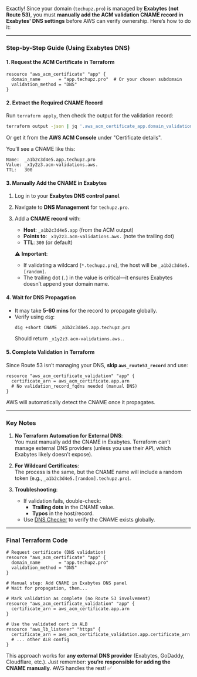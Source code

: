 Exactly! Since your domain (`techupz.pro`) is managed by **Exabytes (not Route 53)**, you must **manually add the ACM validation CNAME record in Exabytes' DNS settings** before AWS can verify ownership. Here’s how to do it:

---

### **Step-by-Step Guide (Using Exabytes DNS)**
#### **1. Request the ACM Certificate in Terraform**
```hcl
resource "aws_acm_certificate" "app" {
  domain_name       = "app.techupz.pro"  # Or your chosen subdomain
  validation_method = "DNS"
}
```

#### **2. Extract the Required CNAME Record**
Run `terraform apply`, then check the output for the validation record:
```sh
terraform output -json | jq '.aws_acm_certificate_app.domain_validation_options'
```
Or get it from the **AWS ACM Console** under "Certificate details".

You’ll see a CNAME like this:
```
Name:  _a1b2c3d4e5.app.techupz.pro
Value: _x1y2z3.acm-validations.aws.
TTL:   300
```

#### **3. Manually Add the CNAME in Exabytes**
1. Log in to your **Exabytes DNS control panel**.
2. Navigate to **DNS Management** for `techupz.pro`.
3. Add a **CNAME record** with:
   - **Host**: `_a1b2c3d4e5.app` (from the ACM output)  
   - **Points to**: `_x1y2z3.acm-validations.aws.` (note the trailing dot)  
   - **TTL**: `300` (or default)

   ⚠️ **Important**:  
   - If validating a wildcard (`*.techupz.pro`), the host will be `_a1b2c3d4e5.[random]`.  
   - The trailing dot (`.`) in the value is critical—it ensures Exabytes doesn’t append your domain name.

#### **4. Wait for DNS Propagation**
- It may take **5-60 mins** for the record to propagate globally.
- Verify using `dig`:
  ```sh
  dig +short CNAME _a1b2c3d4e5.app.techupz.pro
  ```
  Should return `_x1y2z3.acm-validations.aws.`.

#### **5. Complete Validation in Terraform**
Since Route 53 isn’t managing your DNS, **skip `aws_route53_record`** and use:
```hcl
resource "aws_acm_certificate_validation" "app" {
  certificate_arn = aws_acm_certificate.app.arn
  # No validation_record_fqdns needed (manual DNS)
}
```
AWS will automatically detect the CNAME once it propagates.

---

### **Key Notes**
1. **No Terraform Automation for External DNS**:  
   You must manually add the CNAME in Exabytes. Terraform can’t manage external DNS providers (unless you use their API, which Exabytes likely doesn’t expose).

2. **For Wildcard Certificates**:  
   The process is the same, but the CNAME name will include a random token (e.g., `_a1b2c3d4e5.[random].techupz.pro`).

3. **Troubleshooting**:  
   - If validation fails, double-check:  
     - **Trailing dots** in the CNAME value.  
     - **Typos** in the host/record.  
   - Use [DNS Checker](https://dnschecker.org/) to verify the CNAME exists globally.

---

### **Final Terraform Code**
```hcl
# Request certificate (DNS validation)
resource "aws_acm_certificate" "app" {
  domain_name       = "app.techupz.pro"
  validation_method = "DNS"
}

# Manual step: Add CNAME in Exabytes DNS panel
# Wait for propagation, then...

# Mark validation as complete (no Route 53 involvement)
resource "aws_acm_certificate_validation" "app" {
  certificate_arn = aws_acm_certificate.app.arn
}

# Use the validated cert in ALB
resource "aws_lb_listener" "https" {
  certificate_arn = aws_acm_certificate_validation.app.certificate_arn
  # ... other ALB config
}
```

This approach works for **any external DNS provider** (Exabytes, GoDaddy, Cloudflare, etc.). Just remember: **you’re responsible for adding the CNAME manually**. AWS handles the rest! ✅